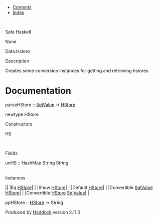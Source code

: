 -   [Contents](index.html)
-   [Index](doc-index.html)

 

Safe Haskell

None

Data.Hstore

Description

Creates some conversion instances for getting and retrieving hstores

Documentation
=============

parseHStore :: [SqlValue](Data-SqlTransaction.html#t:SqlValue) -\> [HStore](Data-Hstore.html#t:HStore)

newtype HStore

Constructors

HS

 

Fields

unHS :: HashMap String String  
 

Instances

||
|Eq [HStore](Data-Hstore.html#t:HStore)| |
|Show [HStore](Data-Hstore.html#t:HStore)| |
|Default [HStore](Data-Hstore.html#t:HStore)| |
|Convertible [SqlValue](Data-SqlTransaction.html#t:SqlValue) [HStore](Data-Hstore.html#t:HStore)| |
|Convertible [HStore](Data-Hstore.html#t:HStore) [SqlValue](Data-SqlTransaction.html#t:SqlValue)| |

ppHStore :: [HStore](Data-Hstore.html#t:HStore) -\> String

Produced by [Haddock](http://www.haskell.org/haddock/) version 2.11.0
